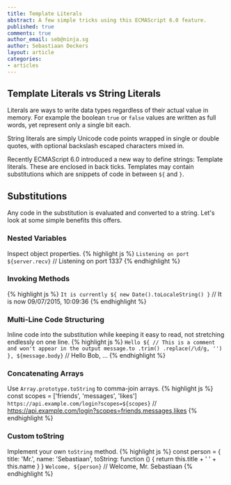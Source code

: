 ```yaml
---
title: Template Literals
abstract: A few simple tricks using this ECMAScript 6.0 feature.
published: true
comments: true
author_email: seb@ninja.sg
author: Sebastiaan Deckers
layout: article
categories:
- articles
---
```

## Template Literals vs String Literals
Literals are ways to write data types regardless of their actual value in memory. For example the boolean `true` or `false` values are written as full words, yet represent only a single bit each.

String literals are simply Unicode code points wrapped in single or double quotes, with optional backslash escaped characters mixed in.

Recently ECMAScript 6.0 introduced a new way to define strings: Template literals. These are enclosed in back ticks. Templates may contain substitutions which are snippets of code in between `${` and `}`.

## Substitutions
Any code in the substitution is evaluated and converted to a string. Let's look at some simple benefits this offers.

### Nested Variables
Inspect object properties.
{% highlight js %}
`Listening on port ${server.recv}`
// Listening on port 1337
{% endhighlight %}

### Invoking Methods
{% highlight js %}
`It is currently ${ new Date().toLocaleString() }`
// It is now 09/07/2015, 10:09:36
{% endhighlight %}

### Multi-Line Code Structuring
Inline code into the substitution while keeping it easy to read, not stretching endlessly on one line.
{% highlight js %}
`Hello ${ // This is a comment and won't appear in the output
  message.to
    .trim()
    .replace(/\d/g, '')
}, ${message.body}`
// Hello Bob, ...
{% endhighlight %}

### Concatenating Arrays
Use `Array.prototype.toString` to comma-join arrays.
{% highlight js %}
const scopes = ['friends', 'messages', 'likes']
`https://api.example.com/login?scopes=${scopes}`
// https://api.example.com/login?scopes=friends,messages,likes
{% endhighlight %}

### Custom toString
Implement your own `toString` method.
{% highlight js %}
const person = {
  title: 'Mr.',
  name: 'Sebastiaan',
  toString: function () {
    return this.title + ' ' + this.name
  }
}
`Welcome, ${person}`
// Welcome, Mr. Sebastiaan
{% endhighlight %}

